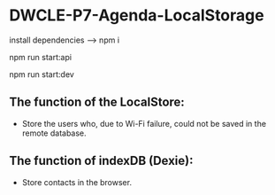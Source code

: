 # DWCLE-P7-Agenda-LocalStorage

install dependencies --> npm i

npm run start:api

npm run start:dev

## The function of the LocalStore:
- Store the users who, due to Wi-Fi failure, could not be saved in the remote database.

## The function of indexDB (Dexie): 
- Store contacts in the browser.
